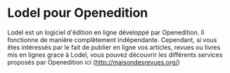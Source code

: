Lodel pour Openedition
======================

Lodel est un logiciel d'édition en ligne développé par Openedition. Il fonctionne de manière complètement indépendante. Cependant, si vous êtes intéressés par le fait de publier en ligne vos articles, revues ou livres mis en lignes grace à Lodel, vous pouvez découvrir les différents services proposés par Openedition ici (http://maisondesrevues.org/)
